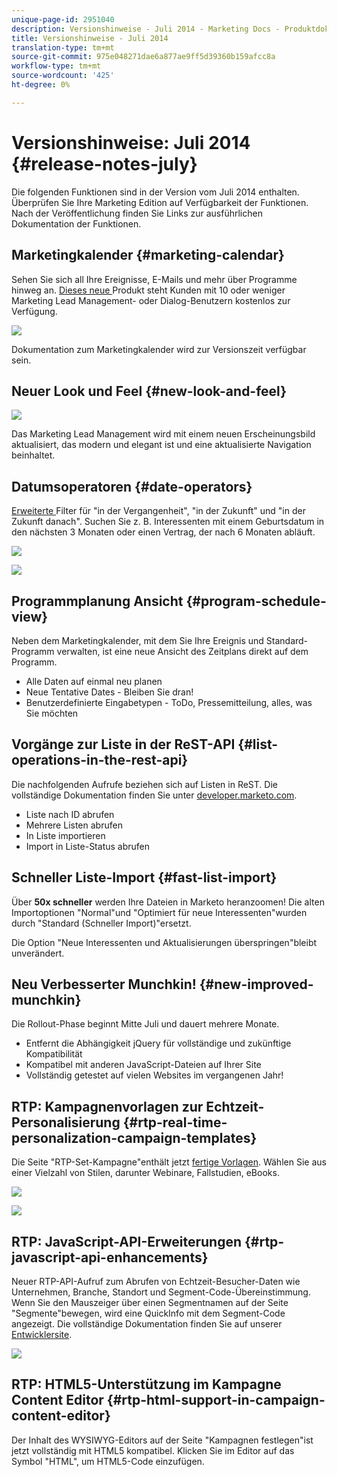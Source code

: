 ```yaml
---
unique-page-id: 2951040
description: Versionshinweise - Juli 2014 - Marketing Docs - Produktdokumentation
title: Versionshinweise - Juli 2014
translation-type: tm+mt
source-git-commit: 975e048271dae6a877ae9ff5d39360b159afcc8a
workflow-type: tm+mt
source-wordcount: '425'
ht-degree: 0%

---
```



# Versionshinweise: Juli 2014 {#release-notes-july}

Die folgenden Funktionen sind in der Version vom Juli 2014 enthalten. Überprüfen Sie Ihre Marketing Edition auf Verfügbarkeit der Funktionen. Nach der Veröffentlichung finden Sie Links zur ausführlichen Dokumentation der Funktionen.

## Marketingkalender {#marketing-calendar}

Sehen Sie sich all Ihre Ereignisse, E-Mails und mehr über Programme hinweg an. [Dieses neue ](/help/marketo/product-docs/core-marketo-concepts/marketing-calendar/understanding-the-calendar/navigating-the-marketing-calendar.md) Produkt steht Kunden mit 10 oder weniger Marketing Lead Management- oder Dialog-Benutzern kostenlos zur Verfügung.

![](assets/image2014-9-22-14-3a22-3a27.png)

Dokumentation zum Marketingkalender wird zur Versionszeit verfügbar sein.

## Neuer Look und Feel {#new-look-and-feel}

![](assets/image2014-9-22-14-3a22-3a47.png)

Das Marketing Lead Management wird mit einem neuen Erscheinungsbild aktualisiert, das modern und elegant ist und eine aktualisierte Navigation beinhaltet.

## Datumsoperatoren {#date-operators}

[Erweiterte ](/help/marketo/product-docs/core-marketo-concepts/smart-lists-and-static-lists/creating-a-smart-list/smart-list-filter-operators-glossary.md) Filter für &quot;in der Vergangenheit&quot;, &quot;in der Zukunft&quot; und &quot;in der Zukunft danach&quot;. Suchen Sie z. B. Interessenten mit einem Geburtsdatum in den nächsten 3 Monaten oder einen Vertrag, der nach 6 Monaten abläuft.

![](assets/image2014-9-22-14-3a23-3a56.png)

![](assets/image2014-9-22-14-3a24-3a39.png)

## Programmplanung Ansicht {#program-schedule-view}

Neben dem Marketingkalender, mit dem Sie Ihre Ereignis und Standard-Programm verwalten, ist eine neue Ansicht des Zeitplans direkt auf dem Programm.

* Alle Daten auf einmal neu planen
* Neue Tentative Dates - Bleiben Sie dran!
* Benutzerdefinierte Eingabetypen - ToDo, Pressemitteilung, alles, was Sie möchten

## Vorgänge zur Liste in der ReST-API {#list-operations-in-the-rest-api}

Die nachfolgenden Aufrufe beziehen sich auf Listen in ReST. Die vollständige Dokumentation finden Sie unter [developer.marketo.com](http://developers.marketo.com/documentation/rest/).

* Liste nach ID abrufen
* Mehrere Listen abrufen
* In Liste importieren
* Import in Liste-Status abrufen

## Schneller Liste-Import {#fast-list-import}

Über **50x schneller** werden Ihre Dateien in Marketo heranzoomen! Die alten Importoptionen &quot;Normal&quot;und &quot;Optimiert für neue Interessenten&quot;wurden durch &quot;Standard (Schneller Import)&quot;ersetzt.

Die Option &quot;Neue Interessenten und Aktualisierungen überspringen&quot;bleibt unverändert.

## Neu Verbesserter Munchkin! {#new-improved-munchkin}

Die Rollout-Phase beginnt Mitte Juli und dauert mehrere Monate.

* Entfernt die Abhängigkeit jQuery für vollständige und zukünftige Kompatibilität
* Kompatibel mit anderen JavaScript-Dateien auf Ihrer Site
* Vollständig getestet auf vielen Websites im vergangenen Jahr!

## RTP: Kampagnenvorlagen zur Echtzeit-Personalisierung {#rtp-real-time-personalization-campaign-templates}

Die Seite &quot;RTP-Set-Kampagne&quot;enthält jetzt [fertige Vorlagen](/help/marketo/product-docs/web-personalization/using-templates/using-templates-to-create-web-campaigns.md). Wählen Sie aus einer Vielzahl von Stilen, darunter Webinare, Fallstudien, eBooks.

![](assets/image2014-9-22-14-3a25-3a13.png)

![](assets/image2014-9-22-14-3a25-3a47.png)

## RTP: JavaScript-API-Erweiterungen {#rtp-javascript-api-enhancements}

Neuer RTP-API-Aufruf zum Abrufen von Echtzeit-Besucher-Daten wie Unternehmen, Branche, Standort und Segment-Code-Übereinstimmung. Wenn Sie den Mauszeiger über einen Segmentnamen auf der Seite &quot;Segmente&quot;bewegen, wird eine QuickInfo mit dem Segment-Code angezeigt. Die vollständige Dokumentation finden Sie auf unserer [Entwicklersite](http://developers.marketo.com/documentation/websites/rtp-js-api/).

![](assets/image2014-9-22-14-3a26-3a11.png)

## RTP: HTML5-Unterstützung im Kampagne Content Editor {#rtp-html-support-in-campaign-content-editor}

Der Inhalt des WYSIWYG-Editors auf der Seite &quot;Kampagnen festlegen&quot;ist jetzt vollständig mit HTML5 kompatibel. Klicken Sie im Editor auf das Symbol &quot;HTML&quot;, um HTML5-Code einzufügen.

